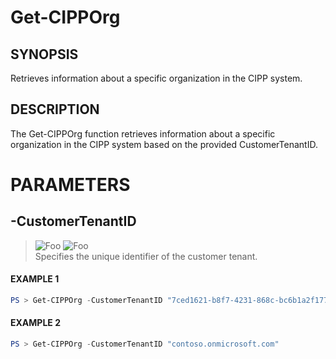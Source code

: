 # Get-CIPPOrg
## SYNOPSIS
Retrieves information about a specific organization in the CIPP system.
## DESCRIPTION
The Get-CIPPOrg function retrieves information about a specific organization in the CIPP system based on the provided CustomerTenantID.
# PARAMETERS

## **-CustomerTenantID**
> ![Foo](https://img.shields.io/badge/Type-String-Blue?) ![Foo](https://img.shields.io/badge/Mandatory-TRUE-Red?) \
Specifies the unique identifier of the customer tenant.

 #### EXAMPLE 1
```powershell
PS > Get-CIPPOrg -CustomerTenantID "7ced1621-b8f7-4231-868c-bc6b1a2f1778"
```
 #### EXAMPLE 2
```powershell
PS > Get-CIPPOrg -CustomerTenantID "contoso.onmicrosoft.com"
```

